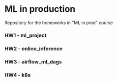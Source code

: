 # ML in production
Repository for the homeworks in "ML in prod" course

### HW1 - ml_project
### HW2 - online_inference
### HW3 - airflow_ml_dags
### HW4 - k8s

